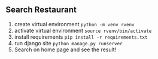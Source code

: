 Search Restaurant
---

1. create virtual environment  `python -m venv rvenv`
2. activate virtual environment `source rvenv/bin/activate`
3. install requirements `pip install -r requirements.txt`
4. run django site `python manage.py runserver`
5. Search on home page and see the result! 

